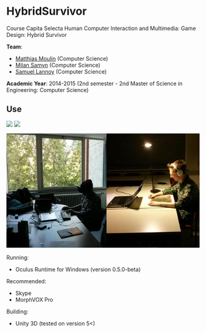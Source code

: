 HybridSurvivor
======================

Course Capita Selecta Human Computer Interaction and Multimedia: Game Design: Hybrid Survivor

**Team**:
* [Matthias Moulin](https://github.com/matt77hias) (Computer Science)
* [Milan Samyn](https://github.com/MilanSamyn) (Computer Science)
* [Samuel Lannoy](https://github.com/SamuelLannoy) (Computer Science)

**Academic Year**: 2014-2015 (2nd semester - 2nd Master of Science in Engineering: Computer Science)

Use
--------
<img src="https://github.com/matt77hias/HybridSurvivor/blob/master/Mazes/Hybrid%20Survivor_Easy.jpg" width="431"> <img src="https://github.com/matt77hias/HybridSurvivor/blob/master/Mazes/Hybrid%20Survivor_Pro.jpg" width="431">

<p align="center"><img src="https://github.com/matt77hias/HybridSurvivor/blob/master/Story/Example.png" ></p>

Running:
* Oculus Runtime for Windows (version 0.5.0-beta)

Recommended:
* Skype
* MorphVOX Pro

Building:
* Unity 3D (tested on version 5<)
